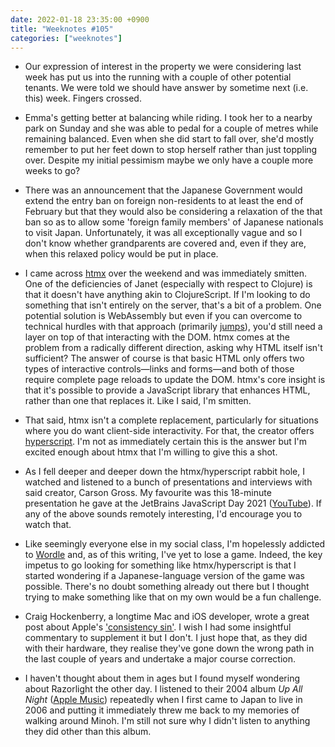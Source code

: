 ```yaml
---
date: 2022-01-18 23:35:00 +0900
title: "Weeknotes #105"
categories: ["weeknotes"]
---
```


- Our expression of interest in the property we were considering last week has put us into the running with a couple of other potential tenants. We were told we should have answer by sometime next (i.e. this) week. Fingers crossed.

- Emma's getting better at balancing while riding. I took her to a nearby park on Sunday and she was able to pedal for a couple of metres while remaining balanced. Even when she did start to fall over, she'd mostly remember to put her feet down to stop herself rather than just toppling over. Despite my initial pessimism maybe we only have a couple more weeks to go?

- There was an announcement that the Japanese Government would extend the entry ban on foreign non-residents to at least the end of February but that they would also be considering a relaxation of the that ban so as to allow some 'foreign family members' of Japanese nationals to visit Japan. Unfortunately, it was all exceptionally vague and so I don't know whether grandparents are covered and, even if they are, when this relaxed policy would be put in place.

- I came across [htmx](https://htmx.org) over the weekend and was immediately smitten. One of the deficiencies of Janet (especially with respect to Clojure) is that it doesn't have anything akin to ClojureScript. If I'm looking to do something that isn't entirely on the server, that's a bit of a problem. One potential solution is WebAssembly but even if you can overcome to technical hurdles with that approach (primarily [jumps](https://stackoverflow.com/questions/44263019/how-would-setjmp-longjmp-be-implemented-in-webassembly)), you'd still need a layer on top of that interacting with the DOM. htmx comes at the problem from a radically different direction, asking why HTML itself isn't sufficient? The answer of course is that basic HTML only offers two types of interactive controls—links and forms—and both of those require complete page reloads to update the DOM. htmx's core insight is that it's possible to provide a JavaScript library that enhances HTML, rather than one that replaces it. Like I said, I'm smitten.

- That said, htmx isn't a complete replacement, particularly for situations where you do want client-side interactivity. For that, the creator offers [hyperscript](https://hyperscript.org/). I'm not as immediately certain this is the answer but I'm excited enough about htmx that I'm willing to give this a shot.

- As I fell deeper and deeper down the htmx/hyperscript rabbit hole, I watched and listened to a bunch of presentations and interviews with said creator, Carson Gross. My favourite was this 18-minute presentation he gave at the JetBrains JavaScript Day 2021 ([YouTube](https://youtu.be/u2rjnLJ1M98)). If any of the above sounds remotely interesting, I'd encourage you to watch that.

- Like seemingly everyone else in my social class, I'm hopelessly addicted to [Wordle](https://www.powerlanguage.co.uk/wordle/) and, as of this writing, I've yet to lose a game. Indeed, the key impetus to go looking for something like htmx/hyperscript is that I started wondering if a Japanese-language version of the game was possible. There's no doubt something already out there but I thought trying to make something like that on my own would be a fun challenge.

- Craig Hockenberry, a longtime Mac and iOS developer, wrote a great post about Apple's ['consistency sin'](https://furbo.org/2022/01/11/consistency-sin/). I wish I had some insightful commentary to supplement it but I don't. I just hope that, as they did with their hardware, they realise they've gone down the wrong path in the last couple of years and undertake a major course correction.

- I haven't thought about them in ages but I found myself wondering about Razorlight the other day. I listened to their 2004 album _Up All Night_ ([Apple Music](https://music.apple.com/us/album/up-all-night/1443841895)) repeatedly when I first came to Japan to live in 2006 and putting it immediately threw me back to my memories of walking around Minoh. I'm still not sure why I didn't listen to anything they did other than this album.
